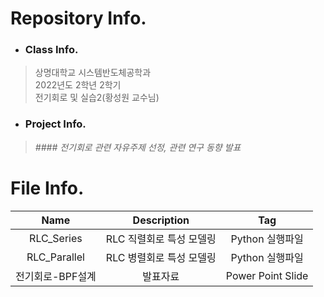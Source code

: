 # Repository Info.  
  + ### Class Info.  
  >상명대학교 시스템반도체공학과  
  >2022년도 2학년 2학기  
  >전기회로 및 실습2(황성원 교수님) 
  
  + ### Project Info.  
  > *#### 전기회로 관련 자유주제 선정, 관련 연구 동향 발표* 


# File Info.  
|Name|Description|Tag|
|:---:|:---:|:---:|
|RLC_Series|RLC 직렬회로 특성 모델링|Python 실행파일|  
|RLC_Parallel|RLC 병렬회로 특성 모델링|Python 실행파일|  
|전기회로-BPF설계|발표자료|Power Point Slide|  
